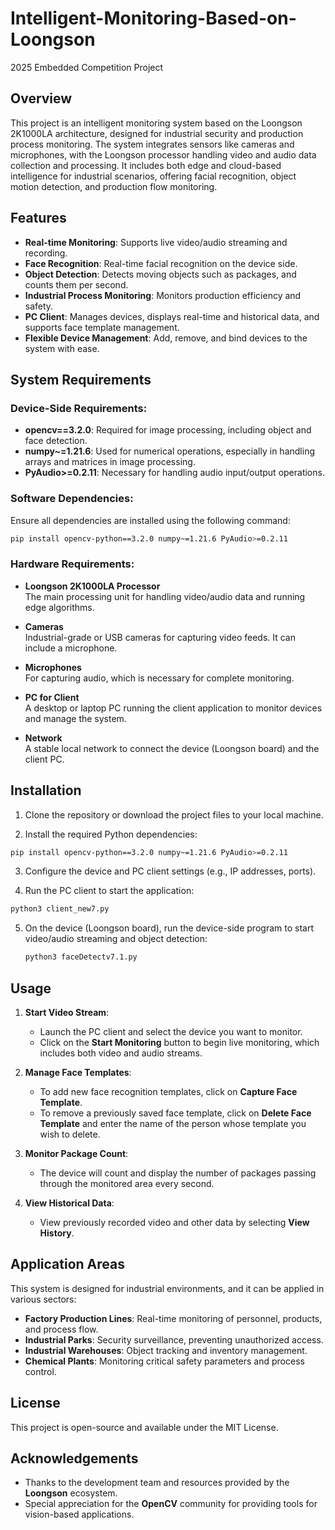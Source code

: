 # Intelligent-Monitoring-Based-on-Loongson
2025 Embedded Competition Project

## Overview
This project is an intelligent monitoring system based on the Loongson 2K1000LA architecture, designed for industrial security and production process monitoring. The system integrates sensors like cameras and microphones, with the Loongson processor handling video and audio data collection and processing. It includes both edge and cloud-based intelligence for industrial scenarios, offering facial recognition, object motion detection, and production flow monitoring.

## Features
- **Real-time Monitoring**: Supports live video/audio streaming and recording.
- **Face Recognition**: Real-time facial recognition on the device side.
- **Object Detection**: Detects moving objects such as packages, and counts them per second.
- **Industrial Process Monitoring**: Monitors production efficiency and safety.
- **PC Client**: Manages devices, displays real-time and historical data, and supports face template management.
- **Flexible Device Management**: Add, remove, and bind devices to the system with ease.
  
## System Requirements

### Device-Side Requirements:
- **opencv==3.2.0**: Required for image processing, including object and face detection.
- **numpy~=1.21.6**: Used for numerical operations, especially in handling arrays and matrices in image processing.
- **PyAudio>=0.2.11**: Necessary for handling audio input/output operations.

### Software Dependencies:
Ensure all dependencies are installed using the following command:
```bash
pip install opencv-python==3.2.0 numpy~=1.21.6 PyAudio>=0.2.11
```

### Hardware Requirements:
- **Loongson 2K1000LA Processor**  
  The main processing unit for handling video/audio data and running edge algorithms.

- **Cameras**  
  Industrial-grade or USB cameras for capturing video feeds. It can include a microphone.

- **Microphones**  
  For capturing audio, which is necessary for complete monitoring.

- **PC for Client**  
  A desktop or laptop PC running the client application to monitor devices and manage the system.

- **Network**  
  A stable local network to connect the device (Loongson board) and the client PC.

## Installation
1. Clone the repository or download the project files to your local machine.

2. Install the required Python dependencies:
  ```bash
  pip install opencv-python==3.2.0 numpy~=1.21.6 PyAudio>=0.2.11
  ```
  
3. Configure the device and PC client settings (e.g., IP addresses, ports).

4. Run the PC client to start the application:
  ```bash
  python3 client_new7.py
  ```

5. On the device (Loongson board), run the device-side program to start video/audio streaming and object detection:
   ```bash
   python3 faceDetectv7.1.py
   ```
   
## Usage

1. **Start Video Stream**: 
   - Launch the PC client and select the device you want to monitor.
   - Click on the **Start Monitoring** button to begin live monitoring, which includes both video and audio streams.
   
2. **Manage Face Templates**:
   - To add new face recognition templates, click on **Capture Face Template**.
   - To remove a previously saved face template, click on **Delete Face Template** and enter the name of the person whose template you wish to delete.
   
3. **Monitor Package Count**:
   - The device will count and display the number of packages passing through the monitored area every second.

4. **View Historical Data**:
   - View previously recorded video and other data by selecting **View History**.

## Application Areas
This system is designed for industrial environments, and it can be applied in various sectors:
- **Factory Production Lines**: Real-time monitoring of personnel, products, and process flow.
- **Industrial Parks**: Security surveillance, preventing unauthorized access.
- **Industrial Warehouses**: Object tracking and inventory management.
- **Chemical Plants**: Monitoring critical safety parameters and process control.

## License
This project is open-source and available under the MIT License.

## Acknowledgements
- Thanks to the development team and resources provided by the **Loongson** ecosystem.
- Special appreciation for the **OpenCV** community for providing tools for vision-based applications.
